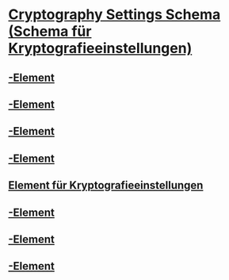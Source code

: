 # [Cryptography Settings Schema (Schema für Kryptografieeinstellungen)](index.md)
## [<cryptoClasses>-Element](cryptoclasses-element.md)
## [<cryptoClass>-Element](cryptoclass-element.md)
## [<cryptographySettings>-Element](cryptographysettings-element.md)
## [<cryptoNameMapping>-Element](cryptonamemapping-element.md)
## [<mscorlib>Element für Kryptografieeinstellungen](mscorlib-element-for-cryptography-settings.md)
## [<nameEntry>-Element](nameentry-element.md)
## [<oidEntry>-Element](oidentry-element.md)
## [<oidMap>-Element](oidmap-element.md)
